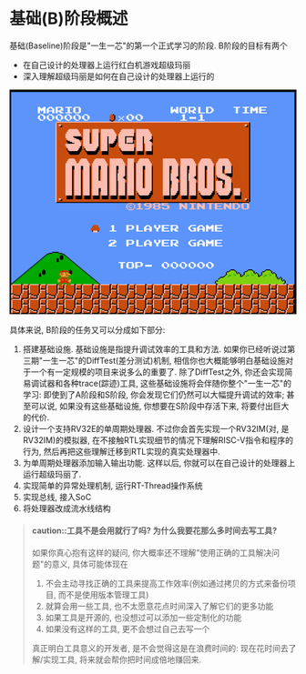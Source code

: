 # 基础(B)阶段概述

基础(Baseline)阶段是"一生一芯"的第一个正式学习的阶段.
B阶段的目标有两个
* 在自己设计的处理器上运行红白机游戏超级玛丽
* 深入理解超级玛丽是如何在自己设计的处理器上运行的

![image](./mario.png)

具体来说, B阶段的任务又可以分成如下部分:
1. 搭建基础设施. 基础设施是指提升调试效率的工具和方法.
如果你已经听说过第三期"一生一芯"的DiffTest(差分测试)机制,
相信你也大概能够明白基础设施对于一个有一定规模的项目来说多么的重要了.
除了DiffTest之外, 你还会实现简易调试器和各种trace(踪迹)工具,
这些基础设施将会伴随你整个"一生一芯"的学习:
即使到了A阶段和S阶段, 你会发现它们仍然可以大幅提升调试的效率;
甚至可以说, 如果没有这些基础设施, 你想要在S阶段中存活下来, 将要付出巨大的代价.
1. 设计一个支持RV32E的单周期处理器.
不过你会首先实现一个RV32IM(对, 是RV32IM)的模拟器,
在不接触RTL实现细节的情况下理解RISC-V指令和程序的行为,
然后再把这些理解迁移到RTL实现的真实处理器中.
1. 为单周期处理器添加输入输出功能.
这样以后, 你就可以在自己设计的处理器上运行超级玛丽了.
1. 实现简单的异常处理机制, 运行RT-Thread操作系统
1. 实现总线, 接入SoC
1. 将处理器改成流水线结构

> #### caution::工具不是会用就行了吗? 为什么我要花那么多时间去写工具?
> 如果你真心抱有这样的疑问, 你大概率还不理解"使用正确的工具解决问题"的意义, 具体可能体现在
> 1. 不会主动寻找正确的工具来提高工作效率(例如通过拷贝的方式来备份项目, 而不是使用版本管理工具)
> 1. 就算会用一些工具, 也不太愿意花点时间深入了解它们的更多功能
> 1. 如果工具是开源的, 也没想过可以添加一些定制化的功能
> 1. 如果没有这样的工具, 更不会想过自己去写一个
>
> 真正明白工具意义的开发者, 是不会觉得这是在浪费时间的:
> 现在花时间去了解/实现工具, 将来就会帮你把时间成倍地赚回来.
